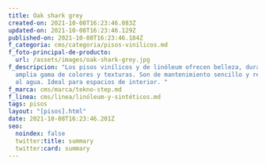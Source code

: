 ```yaml
---
title: Oak shark grey
created-on: 2021-10-08T16:23:46.083Z
updated-on: 2021-10-08T16:23:46.129Z
published-on: 2021-10-08T16:23:46.184Z
f_categoria: cms/categoria/pisos-vinilicos.md
f_foto-principal-de-producto:
  url: /assets/images/oak-shark-grey.jpg
f_descripcion: "Los pisos vinílicos y de linóleum ofrecen belleza, durabilidad y
  amplia gama de colores y texturas. Son de mantenimiento sencillo y resistentes
  al agua. Ideal para espacios de interior. "
f_marca: cms/marca/tekno-step.md
f_linea: cms/linea/linóleum-y-sintéticos.md
tags: pisos
layout: "[pisos].html"
date: 2021-10-08T16:23:46.201Z
seo:
  noindex: false
  twitter:title: summary
  twitter:card: summary
---
```

